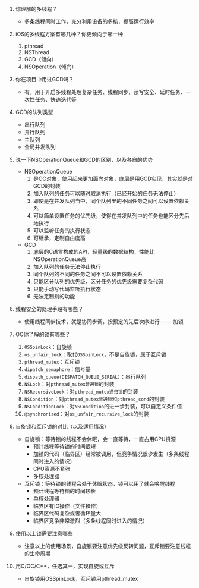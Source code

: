 1. 你理解的多线程？
	- 多条线程同时工作，充分利用设备的多核，提高运行效率

2. iOS的多线程方案有哪几种？你更倾向于哪一种
    1. pthread
    2. NSThread
    3. GCD（倾向）
    4. NSOperation（倾向）

3. 你在项目中用过GCD吗？
	- 有，用于开启多线程处理复杂任务、线程同步、读写安全、延时任务、一次性任务、快速迭代等

4. GCD的队列类型
	- 串行队列
	- 并行队列
	- 主队列
	- 全局并发队列

5. 说一下NSOperationQueue和GCD的区别，以及各自的优势
	- NSOperationQueue
		1. 是OC对象，使用起来更加面向对象，底层是用GCD实现，其实就是对GCD的封装
		2. 加入队列的任务可以随时取消执行（已经开始的任务无法停止）
		3. 即使是在并发队列当中，同个队列里的不同任务之间可以设置依赖关系
		4. 可以简单设置任务的优先级，使得在并发队列中的任务也能区分先后地执行
		5. 可以监听任务的执行状态
		6. 可继承，定制自由度高
	- GCD
		1. 底层的C语言构成的API，轻量级的数据结构，性能比NSOperationQueue高
		2. 加入队列的任务无法停止执行
		3. 同个队列的不同的任务之间不可以设置依赖关系
		4. 只能区分队列的优先级，区分任务的优先级需要复杂代码
		5. 只能手动写代码监听执行状态
		6. 无法定制别的功能

6. 线程安全的处理手段有哪些？
	- 使用线程同步技术，就是协同步调，按预定的先后次序进行 —— 加锁

7. OC你了解的锁有哪些？
    1. ``OSSpinLock``：自旋锁
    2. ``os_unfair_lock``：取代``OSSpinLock``，不是自旋锁，属于互斥锁
    3. ``pthread_mutex``：互斥锁
    4. ``dipatch_semaphore``：信号量
    5. ``dispath_queue(DISPATCH_QUEUE_SERIAL)``：串行队列
    6. ``NSLock``：对``pthread_mutex普通锁``的封装
    7. ``NSRecursiveLock``：对``pthread_mutex递归锁``的封装
    8. ``NSCondition``：对``pthread_mutex普通锁``和``pthread_cond``的封装
    9. ``NSConditionLock``：对``NSCondition``的进一步封装，可以自定义条件值
    10. ``@synchronized``：对``os_unfair_recursive_lock``的封装

8. 自旋锁和互斥锁的对比（以及适用情况）
	- 自旋锁：等待锁的线程不会休眠，会一直等待，一直占用CPU资源
		- 预计线程等待锁的时间很短
		- 加锁的代码（临界区）经常被调用，但竞争情况很少发生（多条线程同时进入的情况）
		- CPU资源不紧张
		- 多核处理器
	- 互斥锁：等待锁的线程会处于休眠状态，锁可以用了就会唤醒线程
		- 预计线程等待锁的时间较长
		- 单核处理器
		- 临界区有IO操作（文件操作）
		- 临界区代码复杂或者循环量大
		- 临界区竞争非常激烈（多条线程同时进入的情况）

9. 使用以上锁需要注意哪些
	- 注意以上的使用场景，自旋锁要注意优先级反转问题，互斥锁要注意线程的生命周期

10. 用C/OC/C++，任选其一，实现自旋或互斥
	- 自旋锁用OSSpinLock，互斥锁用pthread_mutex

